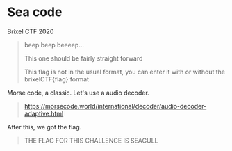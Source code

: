 # Sea code

Brixel CTF 2020

> beep beep beeeep...
>
>This one should be fairly straight forward
>
>This flag is not in the usual format, you can enter it with or without the brixelCTF{flag} format

Morse code, a classic. Let's use a audio decoder.

> <https://morsecode.world/international/decoder/audio-decoder-adaptive.html>

After this, we got the flag.

> THE FLAG FOR THIS CHALLENGE IS SEAGULL